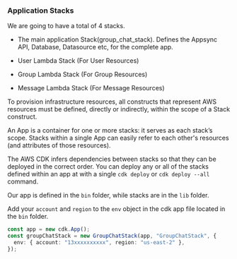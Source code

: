 ### Application Stacks

We are going to have a total of 4 stacks. 

- The main application Stack(group_chat_stack). Defines the Appsync API, Database, Datasource etc, for the complete app.

- User Lambda Stack (For User Resources)

- Group Lambda Stack (For Group Resources)

- Message Lambda Stack (For Message Resources)

To provision infrastructure resources, all constructs that represent AWS resources must be defined, directly or indirectly, within the scope of a Stack construct.

An App is a container for one or more stacks: it serves as each stack’s scope. Stacks within a single App can easily refer to each other's resources (and attributes of those resources).

The AWS CDK infers dependencies between stacks so that they can be deployed in the correct order. You can deploy any or all of the stacks defined within an app at with a single `cdk deploy` or `cdk deploy --all` command.

Our app is defined in the `bin` folder, while stacks are in the `lib` folder.

Add your `account` and `region` to the `env` object in the cdk app file located in the `bin` folder.

```typescript
const app = new cdk.App();
const groupChatStack = new GroupChatStack(app, "GroupChatStack", {
  env: { account: "13xxxxxxxxxx", region: "us-east-2" },
});
```
